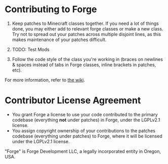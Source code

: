 Contributing to Forge
=====================

1) Keep patches to Minecraft classes together. If you need a lot of things done, you may either add to relevant forge classes or make a new class. Try not to spread out your patches across multiple disjoint lines, as this makes maintenance of your patches difficult.

2) TODO: Test Mods

3) Follow the code style of the class you're working in (braces on newlines & spaces instead of tabs in Forge classes, inline brackets in patches, etc).

For more information, refer to [the wiki][Wiki].


Contributor License Agreement
=============================
- You grant Forge a license to use your code contributed to the primary codebase (everything **not** under patches) in Forge, under the LGPLv2.1 license.
- You assign copyright ownership of your contributions to the patches codebase (everything under patches) to Forge, where it will be licensed under the LGPLv2.1 license.

"Forge" is Forge Development LLC, a legally incorporated entity in Oregon, USA.

[Wiki]: https://github.com/MinecraftForge/MinecraftForge/wiki/If-you-want-to-contribute-to-Forge
